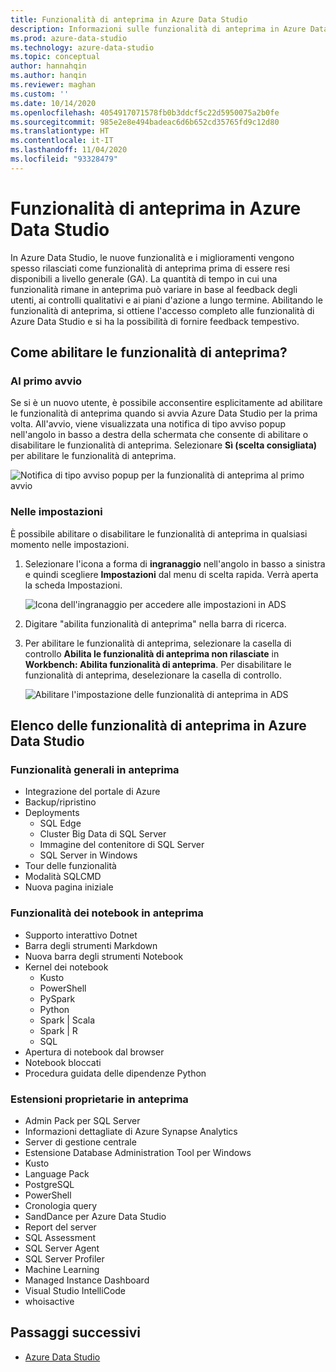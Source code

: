 ```yaml
---
title: Funzionalità di anteprima in Azure Data Studio
description: Informazioni sulle funzionalità di anteprima in Azure Data Studio e istruzioni su come abilitarle e usarle.
ms.prod: azure-data-studio
ms.technology: azure-data-studio
ms.topic: conceptual
author: hannahqin
ms.author: hanqin
ms.reviewer: maghan
ms.custom: ''
ms.date: 10/14/2020
ms.openlocfilehash: 4054917071578fb0b3ddcf5c22d5950075a2b0fe
ms.sourcegitcommit: 985e2e8e494badeac6d6b652cd35765fd9c12d80
ms.translationtype: HT
ms.contentlocale: it-IT
ms.lasthandoff: 11/04/2020
ms.locfileid: "93328479"
---
```

# <a name="preview-features-in-azure-data-studio"></a>Funzionalità di anteprima in Azure Data Studio

In Azure Data Studio, le nuove funzionalità e i miglioramenti vengono spesso rilasciati come funzionalità di anteprima prima di essere resi disponibili a livello generale (GA). La quantità di tempo in cui una funzionalità rimane in anteprima può variare in base al feedback degli utenti, ai controlli qualitativi e ai piani d'azione a lungo termine. Abilitando le funzionalità di anteprima, si ottiene l'accesso completo alle funzionalità di Azure Data Studio e si ha la possibilità di fornire feedback tempestivo.

## <a name="how-do-i-enable-preview-features"></a>Come abilitare le funzionalità di anteprima?

### <a name="on-first-launch"></a>Al primo avvio

Se si è un nuovo utente, è possibile acconsentire esplicitamente ad abilitare le funzionalità di anteprima quando si avvia Azure Data Studio per la prima volta. All'avvio, viene visualizzata una notifica di tipo avviso popup nell'angolo in basso a destra della schermata che consente di abilitare o disabilitare le funzionalità di anteprima. Selezionare **Sì (scelta consigliata)** per abilitare le funzionalità di anteprima.

![Notifica di tipo avviso popup per la funzionalità di anteprima al primo avvio](./media/getting-started/preview-toast-notification.png)

### <a name="in-settings"></a>Nelle impostazioni

È possibile abilitare o disabilitare le funzionalità di anteprima in qualsiasi momento nelle impostazioni.

1. Selezionare l'icona a forma di **ingranaggio** nell'angolo in basso a sinistra e quindi scegliere **Impostazioni** dal menu di scelta rapida. Verrà aperta la scheda Impostazioni.

   ![Icona dell'ingranaggio per accedere alle impostazioni in ADS](./media/settings/open-settings-menu.png)

2. Digitare "abilita funzionalità di anteprima" nella barra di ricerca.

3. Per abilitare le funzionalità di anteprima, selezionare la casella di controllo **Abilita le funzionalità di anteprima non rilasciate** in **Workbench: Abilita funzionalità di anteprima**. Per disabilitare le funzionalità di anteprima, deselezionare la casella di controllo.

   ![Abilitare l'impostazione delle funzionalità di anteprima in ADS](./media/settings/preview-features-settings.png)

## <a name="list-of-preview-features-in-azure-data-studio"></a>Elenco delle funzionalità di anteprima in Azure Data Studio

### <a name="general-features-in-preview"></a>Funzionalità generali in anteprima

* Integrazione del portale di Azure
* Backup/ripristino
* Deployments
    * SQL Edge
    * Cluster Big Data di SQL Server
    * Immagine del contenitore di SQL Server
    * SQL Server in Windows
* Tour delle funzionalità
*  Modalità SQLCMD
* Nuova pagina iniziale

### <a name="notebook-features-in-preview"></a>Funzionalità dei notebook in anteprima

* Supporto interattivo Dotnet
* Barra degli strumenti Markdown
*  Nuova barra degli strumenti Notebook
* Kernel dei notebook
    * Kusto
    * PowerShell
    * PySpark
    * Python
    * Spark | Scala
    * Spark | R
    * SQL
* Apertura di notebook dal browser
* Notebook bloccati
* Procedura guidata delle dipendenze Python

### <a name="first-party-extensions-in-preview"></a>Estensioni proprietarie in anteprima

* Admin Pack per SQL Server
* Informazioni dettagliate di Azure Synapse Analytics
* Server di gestione centrale
* Estensione Database Administration Tool per Windows
* Kusto
* Language Pack
* PostgreSQL
* PowerShell
* Cronologia query
* SandDance per Azure Data Studio
* Report del server
* SQL Assessment
* SQL Server Agent
* SQL Server Profiler
* Machine Learning
* Managed Instance Dashboard
* Visual Studio IntelliCode
* whoisactive

## <a name="next-steps"></a>Passaggi successivi

* [Azure Data Studio](what-is-azure-data-studio.md)
